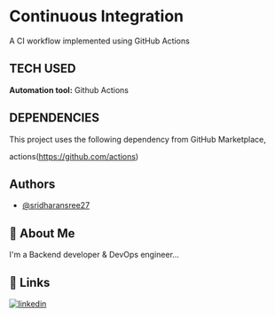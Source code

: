 
# Continuous Integration

A CI workflow implemented using GitHub Actions

## TECH USED

**Automation tool:** Github Actions

## DEPENDENCIES

This project uses the following dependency from GitHub Marketplace,

actions(https://github.com/actions)


## Authors

- [@sridharansree27](https://github.com/sridharansree27)


## 🚀 About Me
I'm a Backend developer & DevOps engineer...


## 🔗 Links
[![linkedin](https://img.shields.io/badge/linkedin-0A66C2?style=for-the-badge&logo=linkedin&logoColor=white)](https://www.linkedin.com/in/sridharan-sree)